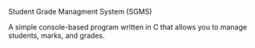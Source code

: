  Student Grade Managment System (SGMS)



 A simple console-based program written in C that allows you to manage students, marks, and grades.
